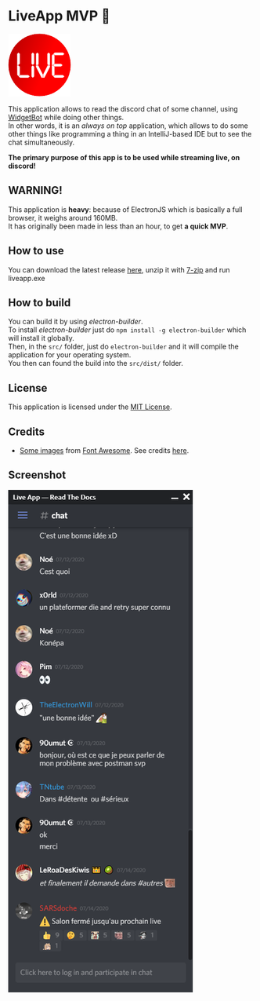 # LiveApp MVP 🔴

![LiveApp logo](resources/logo/logo-128x.png)

This application allows to read the discord chat of some channel, using [WidgetBot](https://widgetbot.io/) while doing other things. \
In other words, it is an *always on top* application, which allows to do some other things like programming a thing in an IntelliJ-based IDE but to see the chat simultaneously.

**The primary purpose of this app is to be used while streaming live, on discord!**

## WARNING!

This application is **heavy**: because of ElectronJS which is basically a full browser, it weighs around 160MB. \
It has originally been made in less than an hour, to get **a quick MVP**.

## How to use

You can download the latest release [here](https://github.com/readthedocs-fr/LiveApp-frontend/releases), unzip it with [7-zip](https://www.7-zip.org/) and run liveapp.exe

## How to build

You can build it by using *electron-builder*. \
To install *electron-builder* just do `npm install -g electron-builder` which will install it globally. \
Then, in the `src/` folder, just do `electron-builder` and it will compile the application for your operating system. \
You then can found the build into the `src/dist/` folder.

## License

This application is licensed under the [MIT License](LICENSE).

## Credits

- [Some images](src/public/assets/fontawesome5/) from [Font Awesome](https://fontawesome.com). See credits [here](src/public/assets/fontawesome5/README.md).

## Screenshot

![Screenshot](.images/screenshot.png)
